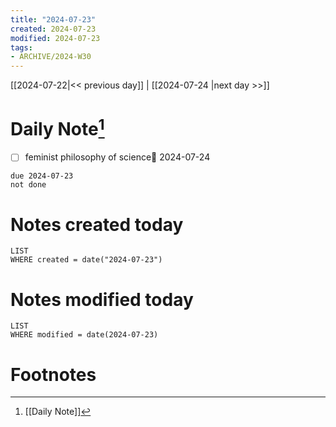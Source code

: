 ```yaml
---
title: "2024-07-23"
created: 2024-07-23
modified: 2024-07-23
tags:
- ARCHIVE/2024-W30
---
```


[[2024-07-22|<< previous day]] | [[2024-07-24 |next day >>]]

# Daily Note[^1]
- [ ] feminist philosophy of science📅 2024-07-24
```tasks
due 2024-07-23
not done
```
# Notes created today
```dataview
LIST
WHERE created = date("2024-07-23")
```
# Notes modified today
```dataview
LIST
WHERE modified = date(2024-07-23)
```

# Footnotes

[^1]: [[Daily Note]]
